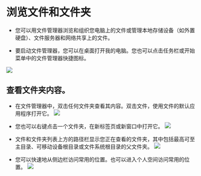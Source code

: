 # 浏览文件和文件夹

- 您可以用文件管理器浏览和组织您电脑上的文件或管理本地存储设备（如外置硬盘）、文件服务器和网络共享上的文件。

- 要启动文件管理器，您可以在桌面打开我的电脑。您也可以点击任务栏或开始菜单中的文件管理器快捷图标。

![](https://github.com/openthos/systemui-analysis/blob/master/ImageView/filemanager.png)

## 查看文件夹内容。

- 在文件管理器中，双击任何文件夹查看其内容。双击文件，使用文件的默认应用程序打开它。
![](https://github.com/openthos/desktop-analysis/blob/master/imageView/browserfile.png)

- 您也可以右键点击一个文件夹，在新标签页或新窗口中打开它。
![](https://github.com/openthos/desktop-analysis/blob/master/imageView/fileright.png)

- 文件和文件夹列表上方的路径栏显示您正在查看的文件夹，其中包括最高可至主目录、可移动设备根目录或文件系统根目录的父文件夹。
![](https://github.com/openthos/desktop-analysis/blob/master/imageView/route.png)

- 您可以快速地从侧边栏访问常用的位置。也可以进入个人空间访问常用的位置。
![](https://github.com/openthos/desktop-analysis/blob/master/imageView/fmusic.png)
